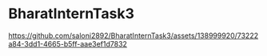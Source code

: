# BharatInternTask3
https://github.com/saloni2892/BharatInternTask3/assets/138999920/73222a84-3dd1-4665-b5ff-aae3ef1d7832
